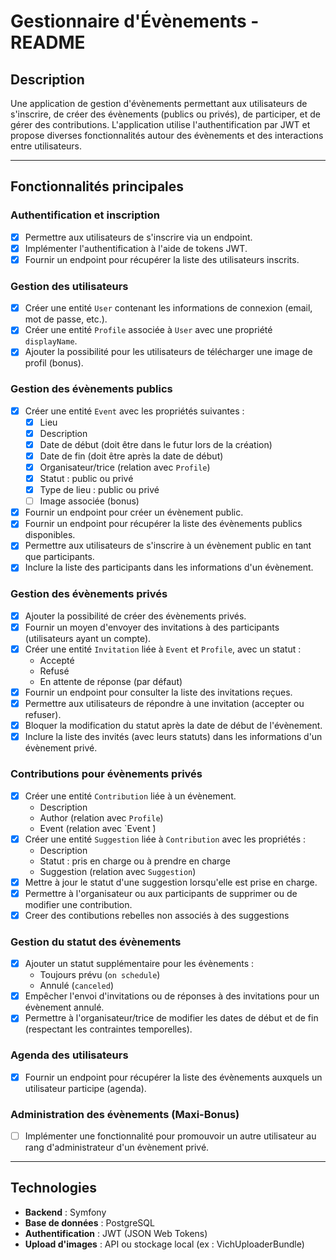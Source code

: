 # Gestionnaire d'Évènements - README

## Description
Une application de gestion d'évènements permettant aux utilisateurs de s'inscrire, de créer des évènements (publics ou privés), de participer, et de gérer des contributions. L'application utilise l'authentification par JWT et propose diverses fonctionnalités autour des évènements et des interactions entre utilisateurs.

---

## Fonctionnalités principales

### Authentification et inscription
- [x] Permettre aux utilisateurs de s'inscrire via un endpoint.
- [x] Implémenter l'authentification à l'aide de tokens JWT.
- [x] Fournir un endpoint pour récupérer la liste des utilisateurs inscrits.

### Gestion des utilisateurs
- [x] Créer une entité `User` contenant les informations de connexion (email, mot de passe, etc.).
- [x] Créer une entité `Profile` associée à `User` avec une propriété `displayName`.
- [x] Ajouter la possibilité pour les utilisateurs de télécharger une image de profil (bonus).

### Gestion des évènements publics
- [x] Créer une entité `Event` avec les propriétés suivantes :
    - [x] Lieu
    - [x] Description
    - [x] Date de début (doit être dans le futur lors de la création)
    - [x] Date de fin (doit être après la date de début)
    - [x] Organisateur/trice (relation avec `Profile`)
    - [x] Statut : public ou privé
    - [x] Type de lieu : public ou privé
    - [ ] Image associée (bonus)
- [x] Fournir un endpoint pour créer un évènement public.
- [x] Fournir un endpoint pour récupérer la liste des évènements publics disponibles.
- [x] Permettre aux utilisateurs de s'inscrire à un évènement public en tant que participants.
- [x] Inclure la liste des participants dans les informations d'un évènement.

### Gestion des évènements privés
- [x] Ajouter la possibilité de créer des évènements privés.
- [x] Fournir un moyen d'envoyer des invitations à des participants (utilisateurs ayant un compte).
- [x] Créer une entité `Invitation` liée à `Event` et `Profile`, avec un statut :
    - Accepté
    - Refusé
    - En attente de réponse (par défaut)
- [x] Fournir un endpoint pour consulter la liste des invitations reçues.
- [x] Permettre aux utilisateurs de répondre à une invitation (accepter ou refuser).
- [x] Bloquer la modification du statut après la date de début de l'évènement.
- [x] Inclure la liste des invités (avec leurs statuts) dans les informations d'un évènement privé.

### Contributions pour évènements privés
- [x] Créer une entité `Contribution` liée à un évènement.
    - Description
    - Author (relation avec `Profile`)
    - Event (relation avec `Event ̀)
- [x] Créer une entité `Suggestion` liée à `Contribution` avec les propriétés :
    - Description
    - Statut : pris en charge ou à prendre en charge
    - Suggestion (relation avec `Suggestion`)
- [x] Mettre à jour le statut d'une suggestion lorsqu'elle est prise en charge.
- [x] Permettre à l'organisateur ou aux participants de supprimer ou de modifier une contribution.
- [x] Creer des contibutions rebelles non associés à des suggestions

### Gestion du statut des évènements
- [x] Ajouter un statut supplémentaire pour les évènements :
    - Toujours prévu (`on schedule`)
    - Annulé (`canceled`)
- [x] Empêcher l'envoi d'invitations ou de réponses à des invitations pour un évènement annulé.
- [x] Permettre à l'organisateur/trice de modifier les dates de début et de fin (respectant les contraintes temporelles).

### Agenda des utilisateurs
- [x] Fournir un endpoint pour récupérer la liste des évènements auxquels un utilisateur participe (agenda).

### Administration des évènements (Maxi-Bonus)
- [ ] Implémenter une fonctionnalité pour promouvoir un autre utilisateur au rang d'administrateur d'un évènement privé.

--- 

## Technologies
- **Backend** : Symfony
- **Base de données** : PostgreSQL
- **Authentification** : JWT (JSON Web Tokens)
- **Upload d'images** : API ou stockage local (ex : VichUploaderBundle)
 